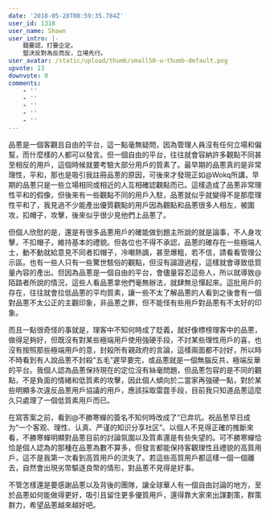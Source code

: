 ```yaml
---
date: '2018-05-28T08:59:35.784Z'
user_id: 1318
user_name: Shawn
user_intro: |-
    錯要認，打要企定。
    堅決反對為反而反，立場先行。
user_avatar: /static/upload/thumb/small50-u-thumb-default.png
upvote: 13
downvote: 0
comments:
    - ''
    - ''
    - ''
    - ''
    - ''
---
```


品蔥是一個客觀且自由的平台，這一點毫無疑問，因為管理人員沒有任何立場和偏幫，而什麼樣的人都可以發言。但一個自由的平台，往往就會容納許多觀點不同甚至相反的用戶，這個時候就要考驗大部分用戶的質素了。最早期的品蔥真的是非常理性，平和，那也是吸引我註冊品蔥的原因，可後來才發現正如@Wokq所講，早期的品蔥只是一些立場相同或相近的人互相確認觀點而已。這樣造成了品蔥非常理性平和的假像，但後來有一些觀點不同的用戶入駐，品蔥就似乎就變得不是那麼理性平和了，我見過不少能產出優質觀點的用戶因為觀點和品蔥很多人相左，被圍攻，扣帽子，攻擊，後來似乎很少見他們上品蔥了。

但個人欣慰的是，還是有很多品蔥用戶的確能做到題主所說的就是論事，不人身攻擊，不扣帽子，維持基本的禮貌。但各位也不得不承認，品蔥的確存在一些極端人士，動不動就給意見不同者扣帽子，冷嘲熱諷，甚至爆粗，若不信，請看看管理公示區。也有一些人只有一些驚世駭俗的觀點，但沒有論證過程，這樣就會導致低質量內容的產出。但因為品蔥是一個自由的平台，會儘量容忍這些人，所以就導致@陌路者所說的情況，這些人看品蔥拿他們毫無辦法，就肆無忌憚起來。這批用戶的存在，往往就會拉低品蔥的平均質素，讓一些不太了解品蔥的人看到之後會有一個對品蔥不太公正的主觀印象，非品蔥之罪，但不能怪有些用戶對品蔥有不太好的印象。

而且一點很奇怪的事就是，理客中不知何時成了貶義，就好像標榜理客中的品蔥，做得足夠好，但既沒有對某些極端用戶使用強硬手段，不討某些理性用戶的喜，也沒有按照那些極端用戶的意，封殺所有親政府的言論，這樣兩面都不討好，所以時不時看到有人說品蔥不封殺“五毛”遲早要完，或品蔥就是一個無腦反共，極端反華的平台。我個人認為品蔥保持現在的定位沒有絲毫問題，但品蔥包容的是不同的觀點，不是負面的情緒和低質素的攻擊，因此個人傾向於二當家再強硬一點，對於某些明顯多次違反品蔥用戶協議的用戶，應該採取雷霆手段，目前我只知道品蔥這麼久只處理了一個低質素用戶而已。

在寫答案之前，看到@不勝寒蟬的簽名不知何時改成了“已弃坑。祝品葱早日成为“一个客观、理性、认真、严谨的知识分享社区”。以個人不見得正確的推斷來看，不勝寒蟬明顯對品蔥目前的討論氛圍以及質素還是有些失望的。可不勝寒蟬恰恰是個人認為的那種在品蔥為數不算多，但發言都能保持客觀理性且禮貌的高質用戶，這不是我第一次看到高質用戶的流失了。若這些高質用戶都這樣一個一個離去，自然會出現劣幣驅逐良幣的情形，對品蔥不見得是好事。

不管怎樣還是要感謝品蔥以及背後的團隊，讓全球華人有一個自由討論的地方，至於品蔥如何能做得更好，吸引且留住更多優質用戶，還得靠大家來出謀劃策，群策群力，希望品蔥越來越好吧。

